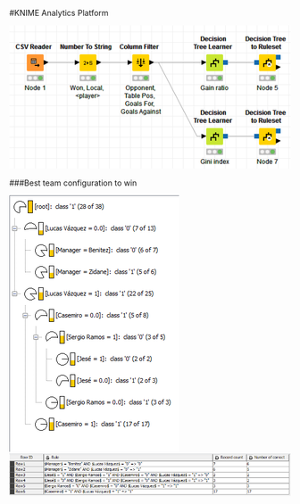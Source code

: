 #KNIME Analytics Platform

![KNIME workflow](https://github.com/ecosdev/Real-Madrid-data-mining/blob/master/KNIME/knimewf.PNG)


###Best team configuration to win

![Decision tree](https://github.com/ecosdev/Real-Madrid-data-mining/blob/master/KNIME/dectree.png)
![Rule set](https://github.com/ecosdev/Real-Madrid-data-mining/blob/master/KNIME/ruleset.PNG)
